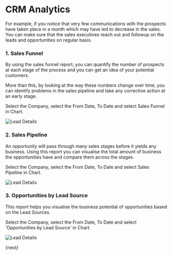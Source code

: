 <!-- add-breadcrumbs -->
# CRM Analytics


For example, if you notice that very few communications with the prospects have taken place in a month which may have led to decrease in the sales. You can make sure that the sales executives reach out and followup on the leads and opportunities on regular basis.

### 1. Sales Funnel

By using the sales funnel report, you can quantify the number of prospects at each stage of the process and you can get an idea of your potential customers.

More than this, by looking at the way these numbers change over time, you can identify problems in the sales pipeline and take any corrective action at an early stage.

Select the Company, select the From Date, To Date and select Sales Funnel in Chart.

<img alt="Lead Details" class="screenshot" src="{{docs_base_url}}/v13/assets/img/crm/sales_funnel.png">

### 2. Sales Pipeline

An opportunity will pass through many sales stages before it yields any business. Using this report you can visualise the total amount of business the opportunities have and compare them across the stages.

Select the Company, select the From Date, To Date and select Sales Pipeline in Chart.

<img alt="Lead Details" class="screenshot" src="{{docs_base_url}}/v13/assets/img/crm/analysis_on_sales_stage.png">

### 3. Opportunities by Lead Source

This report helps you visualise the business potential of opportunities based on the Lead Sources.

Select the Company, select the From Date, To Date and select 'Opportunities by Lead Source' in Chart.

<img alt="Lead Details" class="screenshot" src="{{docs_base_url}}/v13/assets/img/crm/opportunities_by_lead_source.png">

{next}
